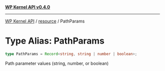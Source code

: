 [**WP Kernel API v0.4.0**](../../README.md)

---

[WP Kernel API](../../README.md) / [resource](../README.md) / PathParams

# Type Alias: PathParams

```ts
type PathParams = Record<string, string | number | boolean>;
```

Path parameter values (string, number, or boolean)
